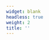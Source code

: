 ```yaml
---
widget: blank
headless: true
weight: 2
title: ''
---
```


<div id="google_translate_element" style="display:none"></div>
<style>
  .goog-te-banner-frame{display:none!important}
  .goog-logo-link, .goog-te-gadget{display:none!important}
  body{top:0!important}
  .skiptranslate{display:none!important}
</style>
<script>
  (function(){
    var lang = (document.documentElement.getAttribute('lang')||'').toLowerCase();
    if(!lang.startsWith('en')) return; // Only auto-translate when EN selected
    window.googleTranslateElementInit = function(){
      try{ new google.translate.TranslateElement({pageLanguage:'ko', includedLanguages:'en', autoDisplay:false}, 'google_translate_element'); }catch(e){}
    };
    document.cookie = 'googtrans=/ko/en;path=/';
    document.cookie = 'googtrans=/ko/en;domain='+location.hostname+';path=/';
    var s=document.createElement('script');
    s.src='https://translate.google.com/translate_a/element.js?cb=googleTranslateElementInit';
    document.head.appendChild(s);
  })();
  </script>
